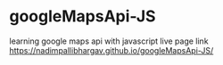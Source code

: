 # googleMapsApi-JS
learning google maps api with javascript
live page link https://nadimpallibhargav.github.io/googleMapsApi-JS/

